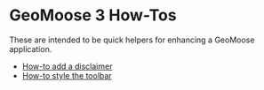 # GeoMoose 3 How-Tos

These are intended to be quick helpers for enhancing a GeoMoose application.

* [How-to add a disclaimer](./disclaimer.md)
* [How-to style the toolbar](./toolbar.md)
